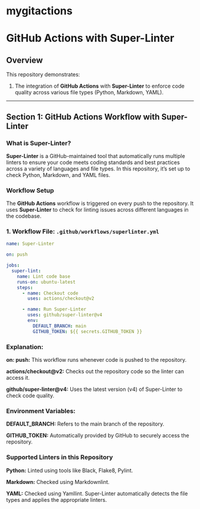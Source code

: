 # mygitactions

# GitHub Actions with Super-Linter

## Overview

This repository demonstrates:
1. The integration of **GitHub Actions** with **Super-Linter** to enforce code quality across various file types (Python, Markdown, YAML).

---

## Section 1: GitHub Actions Workflow with Super-Linter

### What is Super-Linter?

**Super-Linter** is a GitHub-maintained tool that automatically runs multiple linters to ensure your code meets coding standards and best practices across a variety of languages and file types. In this repository, it’s set up to check Python, Markdown, and YAML files.

### Workflow Setup

The **GitHub Actions** workflow is triggered on every push to the repository. It uses **Super-Linter** to check for linting issues across different languages in the codebase.

### 1. **Workflow File: `.github/workflows/superlinter.yml`**

```yaml
name: Super-Linter

on: push

jobs:
  super-lint:
    name: Lint code base
    runs-on: ubuntu-latest
    steps:
      - name: Checkout code
        uses: actions/checkout@v2

      - name: Run Super-Linter
        uses: github/super-linter@v4
        env:
          DEFAULT_BRANCH: main
          GITHUB_TOKEN: ${{ secrets.GITHUB_TOKEN }}

```

### Explanation:

**on: push:** This workflow runs whenever code is pushed to the repository.

**actions/checkout@v2:** Checks out the repository code so the linter can access it.

**github/super-linter@v4:** Uses the latest version (v4) of Super-Linter to check code quality.

### Environment Variables:
**DEFAULT_BRANCH:** Refers to the main branch of the repository.

**GITHUB_TOKEN:** Automatically provided by GitHub to securely access the repository.

### Supported Linters in this Repository
**Python:** Linted using tools like Black, Flake8, Pylint.

**Markdown:** Checked using Markdownlint.

**YAML:** Checked using Yamllint.
Super-Linter automatically detects the file types and applies the appropriate linters.
